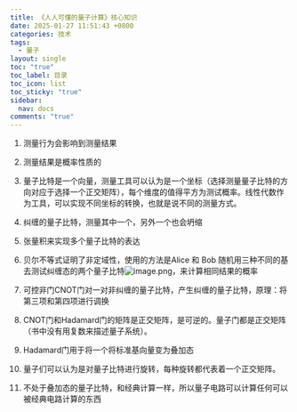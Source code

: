 ```yaml
---
title: 《人人可懂的量子计算》核心知识
date: 2025-01-27 11:51:43 +0800
categories: 技术
tags:
  - 量子
layout: single
toc: "true"
toc_label: 目录
toc_icon: list
toc_sticky: "true"
sidebar:
  nav: docs
comments: "true"
---
```


1. 测量行为会影响到测量结果
2. 测量结果是概率性质的
3. 量子比特是一个向量，测量工具可以认为是一个坐标（选择测量量子比特的方向对应于选择一个正交矩阵），每个维度的值得平方为测试概率。线性代数作为工具，可以实现不同坐标的转换，也就是说不同的测量方式。
4. 纠缠的量子比特，测量其中一个，另外一个也会坍缩
5. 张量积来实现多个量子比特的表达
6. 贝尔不等式证明了非定域性，使用的方法是Alice 和 Bob 随机用三种不同的基去测试纠缠态的两个量子比特![image.png](https://d2m4tio3tm4t0x.cloudfront.net/2025/01/d35018fb86e811abafe662d0f92bb472.png)，来计算相同结果的概率

7. 可控非门CNOT门对一对非纠缠的量子比特，产生纠缠的量子比特，原理：将第三项和第四项进行调换
8. CNOT门和Hadamard门的矩阵是正交矩阵，是可逆的。量子门都是正交矩阵（书中没有用复数来描述量子系统）。
9. Hadamard门用于将一个将标准基向量变为叠加态
10. 量子们可以认为是对量子比特进行旋转，每种旋转都代表着一个正交矩阵。
11. 不处于叠加态的量子比特，和经典计算一样，所以量子电路可以计算任何可以被经典电路计算的东西